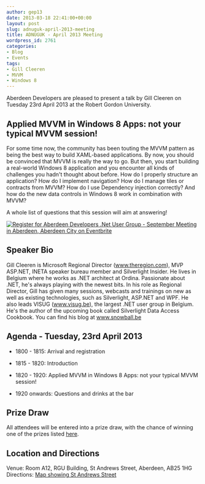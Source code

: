 ```yaml
---
author: gep13
date: 2013-03-18 22:41:00+00:00
layout: post
slug: adnuguk-april-2013-meeting
title: ADNUGUK - April 2013 Meeting
wordpress_id: 2761
categories:
- Blog
- Events
tags:
- Gill Cleeren
- MVVM
- Windows 8
---
```


Aberdeen Developers are pleased to present a talk by Gill Cleeren on Tuesday 23rd April 2013 at the Robert Gordon University.




## **Applied MVVM in Windows 8 Apps: not your typical MVVM session!**




For some time now, the community has been touting the MVVM pattern as being the best way to build XAML-based applications. By now, you should be convinced that MVVM is really the way to go. But then, you start building a real-world Windows 8 application and you encounter all kinds of challenges you hadn't thought about before. How do I properly structure an application? How do I implement navigation? How do I manage tiles or contracts from MVVM? How do I use Dependency injection correctly? And how do the new data controls in Windows 8 work in combination with MVVM?




A whole list of questions that this session will aim at answering!




[![Register for Aberdeen Developers .Net User Group - September Meeting in Aberdeen, Aberdeen City  on Eventbrite](http://www.eventbrite.com/registerbutton?eid=2581657808)](http://adnuguk-apr2013.eventbrite.co.uk/?ebtv=C)




## Speaker Bio




Gill Cleeren is Microsoft Regional Director (www.theregion.com), MVP ASP.NET, INETA speaker bureau member and Silverlight Insider. He lives in Belgium where he works as .NET architect at Ordina. Passionate about .NET, he's always playing with the newest bits. In his role as Regional Director, Gill has given many sessions, webcasts and trainings on new as well as existing technologies, such as Silverlight, ASP.NET and WPF. He also leads VISUG (www.visug.be), the largest .NET user group in Belgium. He's the author of the upcoming book called Silverlight Data Access Cookbook. You can find his blog at www.snowball.be




## Agenda - Tuesday, 23rd April 2013






  * 1800 - 1815: Arrival and registration


  * 1815 - 1820: Introduction


  * 1820 - 1920: Applied MVVM in Windows 8 Apps: not your typical MVVM session!


  * 1920 onwards: Questions and drinks at the bar




## Prize Draw




All attendees will be entered into a prize draw, with the chance of winning one of the prizes listed [here](http://www.gep13.co.uk/blog/?p=107).




## Location and Directions




Venue: Room A12, RGU Building, St Andrews Street, Aberdeen, AB25 1HG Directions: [Map showing St Andrews Street](http://www.bing.com/maps/?v=2&cp=57.149542434132776~-2.102723645985436&lvl=17&dir=0&sty=c&eo=1&form=LMLTCC)
